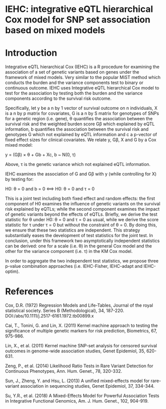 # IEHC: integrative eQTL hierarchical Cox model for SNP set association based on mixed models
# Introduction
Integrative eQTL hierarchical Cox (IEHC) is a R procedure for examining the association of a set of genetic variants based on genes under the framework of mixed models. Very similar to the popular MiST method which conducts the burden and the variance components test to binary or continuous outcome. IEHC uses Integrative eQTL hierarchical Cox model to test for the association by testing both the burden and the variance components according to the survival risk outcome. 

Specifically, let y be a n by 1 vector of survival outcome on n individuals, X is a n by p matrix for covariates, G is a n by S matrix for genotypes of SNPs for a genetic region (i.e. gene), θ quantifies the association between the survival risk and the weighted burden score Gβ which explained by eQTL information, b quantifies the association between the survival risk and genotypes G which not explained by eQTL information and c a p-vector of fixed effect sizes for clinical covariates. We relate y, Gβ, X and G by a Cox mixed model:

y = (Gβ) × θ + Gb + Xc, b ~ N(0, τ)

Above, τ is the genetic variance which not explained eQTL information.

IEHC examines the association of G and Gβ with y (while controlling for X) by testing for:

H0: θ = 0 and b = 0 <==> H0: θ = 0 and τ = 0

This is a joint test including both fixed effect and random effects: the first component of H0 examines the influence of genetic variants on the survival risk explained by eQTLs; while the second component examines the impact of genetic variants beyond the effects of eQTLs. Briefly, we derive the test statistic for θ under H0: θ = 0 and τ = 0 as usual, while we derive the score statistic for τ under τ = 0 but without the constraint of θ = 0. By doing this, we ensure that these two statistics are independent. This strategy substantially eases the development of test statistics for the joint test. In conclusion, under this framework two asymptotically independent statistics can be derived: one for a scale (i.e. θ) in the general Cox model and the other for the variance component (i.e. τ) in the KM Cox model.

In order to aggregate the two independent test statistics, we propose three p-value combination approaches (i.e. IEHC-Fisher, IEHC-adapt and IEHC-optim).

# References
Cox, D.R. (1972) Regression Models and Life-Tables, Journal of the royal statistical society. Series B (Methodological), 34, 187-220. DOI:/abs/10.1111/j.2517-6161.1972.tb00899.x

Cai, T., Tonini, G. and Lin, X. (2011) Kernel machine approach to testing the significance of multiple genetic markers for risk prediction, Biometrics, 67, 975-986.

Lin, X., et al. (2011) Kernel machine SNP-set analysis for censored survival outcomes in genome-wide association studies, Genet Epidemiol, 35, 620-631.

Zeng, P., et al. (2014) Likelihood Ratio Tests in Rare Variant Detection for Continuous Phenotypes, Ann. Hum. Genet., 78, 320-332.

Sun, J., Zheng, Y. and Hsu, L. (2013) A unified mixed-effects model for rare-variant association in sequencing studies, Genet Epidemiol, 37, 334-344.

Su, Y.R., et al. (2018) A Mixed-Effects Model for Powerful Association Tests in Integrative Functional Genomics, Am. J. Hum. Genet., 102, 904-919.
